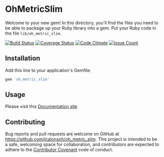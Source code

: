 # OhMetricSlim

Welcome to your new gem! In this directory, you'll find the files you need to be able to package up your Ruby library into a gem. Put your Ruby code in the file `lib/oh_metric_slim`.

[![Build Status](https://travis-ci.org/jcalonsoh/oh_metric_slim.svg?branch=master)](https://travis-ci.org/jcalonsoh/oh_metric_slim)
[![Coverage Status](https://coveralls.io/repos/github/jcalonsoh/oh_metric_slim/badge.svg?branch=master)](https://coveralls.io/github/jcalonsoh/oh_metric_slim?branch=master)
[![Code Climate](https://codeclimate.com/github/jcalonsoh/oh_metric_slim/badges/gpa.svg)](https://codeclimate.com/github/jcalonsoh/oh_metric_slim)
[![Issue Count](https://codeclimate.com/github/jcalonsoh/oh_metric_slim/badges/issue_count.svg)](https://codeclimate.com/github/jcalonsoh/oh_metric_slim)

## Installation

Add this line to your application's Gemfile:

```ruby
gem 'oh_metric_slim'
```

## Usage

Please visit this [Documentation site](https://oh-metrics.readme.io/v0.1.0)

## Contributing

Bug reports and pull requests are welcome on GitHub at https://github.com/jcalonsoh/oh_metric_slim. This project is intended to be a safe, welcoming space for collaboration, and contributors are expected to adhere to the [Contributor Covenant](contributor-covenant.org) code of conduct.

